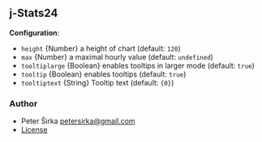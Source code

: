 ## j-Stats24

__Configuration__:

- `height` {Number} a height of chart (default: `120`)
- `max` {Number} a maximal hourly value (default: `undefined`)
- `tooltiplarge` {Boolean} enables tooltips in larger mode (default: `true`)
- `tooltip` {Boolean} enables tooltips (default: `true`)
- `tooltiptext` {String} Tooltip text (default: `{0}`)

### Author

- Peter Širka <petersirka@gmail.com>
- [License](https://www.totaljs.com/license/)